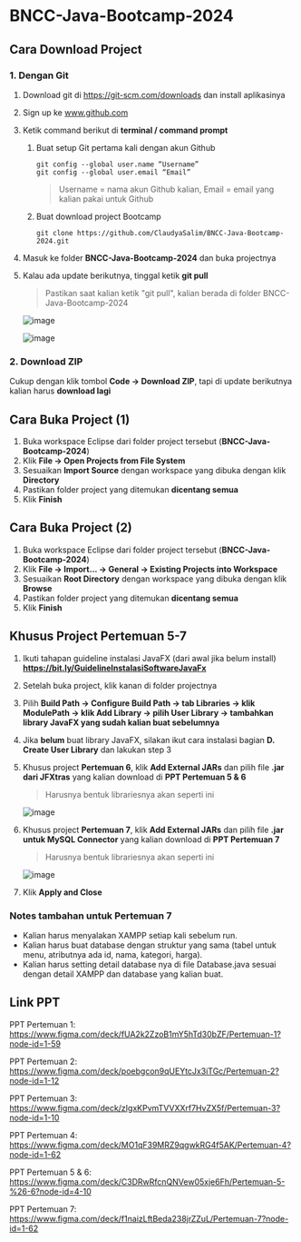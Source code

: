 # BNCC-Java-Bootcamp-2024

## Cara Download Project
### 1. Dengan Git
1. Download git di https://git-scm.com/downloads dan install aplikasinya
2. Sign up ke www.github.com
3. Ketik command berikut di **terminal / command prompt**
   1. Buat setup Git pertama kali dengan akun Github
      ```
      git config --global user.name “Username”
      git config --global user.email “Email”
      ```
      > Username = nama akun Github kalian, Email = email yang kalian pakai untuk Github
   2. Buat download project Bootcamp
      ```
      git clone https://github.com/ClaudyaSalim/BNCC-Java-Bootcamp-2024.git
      ```
4. Masuk ke folder **BNCC-Java-Bootcamp-2024** dan buka projectnya
5. Kalau ada update berikutnya, tinggal ketik **git pull**
   > Pastikan saat kalian ketik "git pull", kalian berada di folder BNCC-Java-Bootcamp-2024
   
   ![image](https://github.com/user-attachments/assets/fc0e6e1a-b5ac-4f46-82de-b225bd9198b2)

   ![image](https://github.com/user-attachments/assets/d5108867-4c64-42bb-bf10-1900a44d54d0)


### 2. Download ZIP
Cukup dengan klik tombol **Code -> Download ZIP**, tapi di update berikutnya kalian harus **download lagi**


## Cara Buka Project (1)
1. Buka workspace Eclipse dari folder project tersebut (**BNCC-Java-Bootcamp-2024**)
2. Klik **File -> Open Projects from File System**
3. Sesuaikan **Import Source** dengan workspace yang dibuka dengan klik **Directory**
4. Pastikan folder project yang ditemukan **dicentang semua**
5. Klik **Finish**


## Cara Buka Project (2)
1. Buka workspace Eclipse dari folder project tersebut (**BNCC-Java-Bootcamp-2024**)
2. Klik **File -> Import... -> General -> Existing Projects into Workspace**
3. Sesuaikan **Root Directory** dengan workspace yang dibuka dengan klik **Browse**
4. Pastikan folder project yang ditemukan **dicentang semua**
5. Klik **Finish**


## Khusus Project Pertemuan 5-7
1. Ikuti tahapan guideline instalasi JavaFX (dari awal jika belum install) **https://bit.ly/GuidelineInstalasiSoftwareJavaFx**
2. Setelah buka project, klik kanan di folder projectnya
3. Pilih **Build Path -> Configure Build Path -> tab Libraries -> klik ModulePath -> klik Add Library -> pilih User Library -> tambahkan library JavaFX yang sudah kalian buat sebelumnya**
4. Jika **belum** buat library JavaFX, silakan ikut cara instalasi bagian **D. Create User Library** dan lakukan step 3
5. Khusus project **Pertemuan 6**, klik **Add External JARs** dan pilih file **.jar dari JFXtras** yang kalian download di **PPT Pertemuan 5 & 6**
   > Harusnya bentuk librariesnya akan seperti ini
   
   ![image](https://github.com/user-attachments/assets/2265a208-f72b-43f1-9a08-ebfb4685625b)
   
6. Khusus project **Pertemuan 7**, klik **Add External JARs** dan pilih file **.jar untuk MySQL Connector** yang kalian download di **PPT Pertemuan 7**
   > Harusnya bentuk librariesnya akan seperti ini

   ![image](https://github.com/user-attachments/assets/74904827-cda9-46c8-b8ec-fca9b6c6f56b)

7. Klik **Apply and Close**


### Notes tambahan untuk Pertemuan 7
- Kalian harus menyalakan XAMPP setiap kali sebelum run.
- Kalian harus buat database dengan struktur yang sama (tabel untuk menu, atributnya ada id, nama, kategori, harga).
- Kalian harus setting detail database nya di file Database.java sesuai dengan detail XAMPP dan database yang kalian buat.


## Link PPT
PPT Pertemuan 1: https://www.figma.com/deck/fUA2k2ZzoB1mY5hTd30bZF/Pertemuan-1?node-id=1-59

PPT Pertemuan 2: https://www.figma.com/deck/poebgcon9qUEYtcJx3iTGc/Pertemuan-2?node-id=1-12

PPT Pertemuan 3: https://www.figma.com/deck/zIgxKPvmTVVXXrf7HvZX5f/Pertemuan-3?node-id=1-10

PPT Pertemuan 4: https://www.figma.com/deck/MO1qF39MRZ9qgwkRG4f5AK/Pertemuan-4?node-id=1-62

PPT Pertemuan 5 & 6: https://www.figma.com/deck/C3DRwRfcnQNVew05xje6Fh/Pertemuan-5-%26-6?node-id=4-10

PPT Pertemuan 7: https://www.figma.com/deck/f1naizLftBeda238jrZZuL/Pertemuan-7?node-id=1-62
